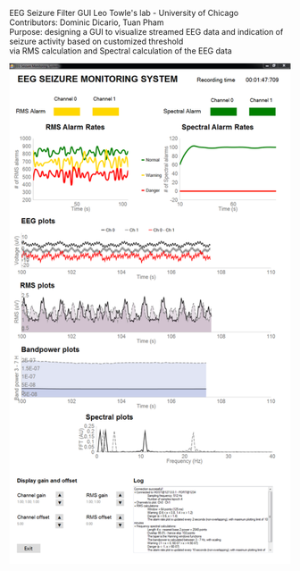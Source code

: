 EEG Seizure Filter GUI 
Leo Towle's lab - University of Chicago  
Contributors: Dominic Dicario, Tuan Pham  
Purpose: designing a GUI to visualize streamed EEG data and indication of seizure activity based on customized threshold  
via RMS calculation and Spectral calculation of the EEG data  

![alt text](media/demo.png?raw=true "Demo")
